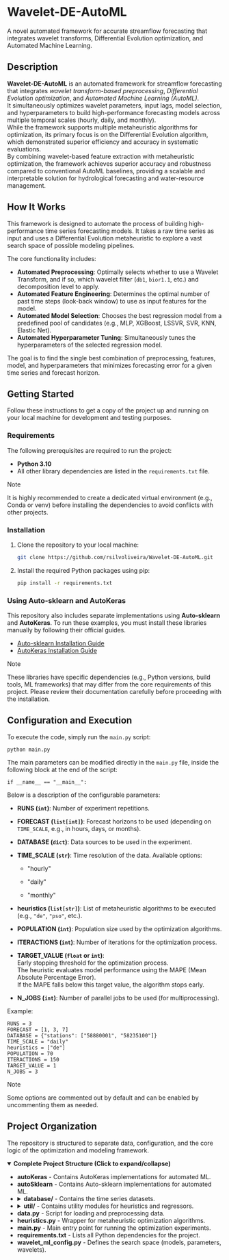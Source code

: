 # Wavelet-DE-AutoML

A novel automated framework for accurate streamflow forecasting that integrates wavelet transforms, Differential Evolution optimization, and Automated Machine Learning.

## Description

**Wavelet-DE-AutoML** is an automated framework for streamflow forecasting that integrates *wavelet transform-based preprocessing*, *Differential Evolution optimization*, and *Automated Machine Learning (AutoML)*.  
It simultaneously optimizes wavelet parameters, input lags, model selection, and hyperparameters to build high-performance forecasting models across multiple temporal scales (hourly, daily, and monthly).  
While the framework supports multiple metaheuristic algorithms for optimization, its primary focus is on the Differential Evolution algorithm, which demonstrated superior efficiency and accuracy in systematic evaluations.  
By combining wavelet-based feature extraction with metaheuristic optimization, the framework achieves superior accuracy and robustness compared to conventional AutoML baselines, providing a scalable and interpretable solution for hydrological forecasting and water-resource management.



## How It Works

This framework is designed to automate the process of building high-performance time series forecasting models. It takes a raw time series as input and uses a Differential Evolution metaheuristic to explore a vast search space of possible modeling pipelines.

The core functionality includes:

* **Automated Preprocessing**: Optimally selects whether to use a Wavelet Transform, and if so, which wavelet filter (`db1`, `bior1.1`, etc.) and decomposition level to apply.
* **Automated Feature Engineering**: Determines the optimal number of past time steps (look-back window) to use as input features for the model.
* **Automated Model Selection**: Chooses the best regression model from a predefined pool of candidates (e.g., MLP, XGBoost, LSSVR, SVR, KNN, Elastic Net).
* **Automated Hyperparameter Tuning**: Simultaneously tunes the hyperparameters of the selected regression model.

The goal is to find the single best combination of preprocessing, features, model, and hyperparameters that minimizes forecasting error for a given time series and forecast horizon.

## Getting Started

Follow these instructions to get a copy of the project up and running on your local machine for development and testing purposes.

### Requirements

The following prerequisites are required to run the project:

* **Python 3.10**
* All other library dependencies are listed in the `requirements.txt` file.

> [!NOTE]
> It is highly recommended to create a dedicated virtual environment (e.g., Conda or venv) before installing the dependencies to avoid conflicts with other projects.

### Installation

1.  Clone the repository to your local machine:
    ```bash
    git clone https://github.com/rsilvoliveira/Wavelet-DE-AutoML.git
    ```

2.  Install the required Python packages using pip:
    ```bash
    pip install -r requirements.txt
    ```


### Using Auto-sklearn and AutoKeras

This repository also includes separate implementations using **Auto-sklearn** and **AutoKeras**. To run these examples, you must install these libraries manually by following their official guides.

* [Auto-sklearn Installation Guide](https://automl.github.io/auto-sklearn/master/installation.html)
* [AutoKeras Installation Guide](https://autokeras.com/install/)

> [!NOTE]
> These libraries have specific dependencies (e.g., Python versions, build tools, ML frameworks) that may differ from the core requirements of this project. Please review their documentation carefully before proceeding with the installation.


## Configuration and Execution

To execute the code, simply run the `main.py` script:
```
python main.py
```
The main parameters can be modified directly in the `main.py` file, inside the following block at the end of the script:
```
if __name__ == "__main__":
```
Below is a description of the configurable parameters:

* **RUNS (`int`)**: Number of experiment repetitions.

* **FORECAST (`list[int]`)**: Forecast horizons to be used (depending on `TIME_SCALE`, e.g., in hours, days, or months).

* **DATABASE (`dict`)**: Data sources to be used in the experiment.

* **TIME_SCALE (`str`)**: Time resolution of the data. Available options:

    * "hourly"

    * "daily"

    * "monthly"

* **heuristics (`list[str]`)**: List of metaheuristic algorithms to be executed (e.g., `"de"`, `"pso"`, etc.).

* **POPULATION (`int`)**: Population size used by the optimization algorithms.

* **ITERACTIONS (`int`)**: Number of iterations for the optimization process.

* **TARGET_VALUE (`float` or `int`)**:  
  Early stopping threshold for the optimization process.  
  The heuristic evaluates model performance using the MAPE (Mean Absolute Percentage Error).  
  If the MAPE falls below this target value, the algorithm stops early.

* **N_JOBS (`int`)**: Number of parallel jobs to be used (for multiprocessing).

Example:
```
RUNS = 3
FORECAST = [1, 3, 7]
DATABASE = {"stations": ["58880001", "58235100"]}
TIME_SCALE = "daily"
heuristics = ["de"]
POPULATION = 70
ITERACTIONS = 150
TARGET_VALUE = 1
N_JOBS = 3
```
> [!NOTE]
> Some options are commented out by default and can be enabled by uncommenting them as needed.

## Project Organization

The repository is structured to separate data, configuration, and the core logic of the optimization and modeling framework.

<details open>
<summary><strong>Complete Project Structure (Click to expand/collapse)</strong></summary>
<ul>
    <li>
         <strong>autoKeras</strong> - Contains AutoKeras implementations for automated ML.     
    </li>
    <li>        
        <strong>autoSklearn</strong> - Contains Auto-sklearn implementations for automated ML.
    </li>
    <li>
        <details>
            <summary><strong>database/</strong> - Contains the time series datasets.</summary>
            <ul>
                <li>
                    <details>
                        <summary><strong>basins/</strong> - Data from river basins.</summary>
                        <ul>
                            <li><strong>daily/</strong></li>
                            <li><strong>hourly/</strong></li>
                            <li><strong>monthly/</strong></li>
                        </ul>
                    </details>
                </li>
                <li>
                    <details>
                        <summary><strong>hydroelectric plants/</strong> - Data from hydroelectric plants.</summary>
                        <ul>
                            <li><strong>daily/</strong></li>
                            <li><strong>monthly/</strong></li>
                        </ul>
                    </details>
                </li>
                <li>
                    <details>
                        <summary><strong>stations/</strong> - Data from monitoring stations.</summary>
                        <ul>
                            <li><strong>daily/</strong></li>
                            <li><strong>monthly/</strong></li>
                        </ul>
                    </details>
                </li>
            </ul>
        </details>
    </li>
    <li>
        <details>
            <summary><strong>util/</strong> - Contains utility modules for heuristics and regressors.</summary>
            <ul>
                <li>
                    <details>
                        <summary><strong>heuristics/</strong> - Implementations of metaheuristic algorithms.</summary>
                        <ul>
                            <li><code>chicken_so.py</code></li>
                            <li><code>de.py</code></li>
                            <li><code>fda.py</code></li>
                            <li><code>ga.py</code></li>
                            <li><code>gwo.py</code></li>
                            <li><code>i_gwo.py</code></li>
                            <li><code>__init__.py</code></li>
                            <li><code>pso.py</code></li>
                            <li><code>sa.py</code></li>
                        </ul>
                    </details>
                </li>
                <li>
                    <details>
                        <summary><strong>regressors/</strong> - Implementation of the machine learning models.</summary>
                        <ul>
                            <li><code>auto_ml.py</code></li>
                            <li><code>conv_lstm_regressor.py</code></li>
                            <li><code>ELM.py</code></li>
                            <li><code>elm_regressor.py</code></li>
                            <li><code>elm_regressor_ver2.py</code></li>
                            <li><code>__init__.py</code></li>
                            <li><code>knn_regressor.py</code></li>
                            <li><strong>linear/</strong></li>
                            <li><code>lssvr_regressor.py</code></li>
                            <li><code>lssvr_regressor_ver2.py</code></li>
                            <li><code>lstm_regressor.py</code></li>
                            <li><code>mlp_regressor.py</code></li>
                            <li><code>regressors.py</code></li>
                            <li><code>svr_regressor.py</code></li>
                            <li><code>xgb_regressor.py</code></li>
                        </ul>
                    </details>
                </li>
            </ul>
        </details>
    </li>
    <li><strong>data.py</strong> - Script for loading and preprocessing data.</li>
    <li><strong>heuristics.py</strong> - Wrapper for metaheuristic optimization algorithms.</li>
    <li><strong>main.py</strong> - Main entry point for running the optimization experiments.</li>
    <li><strong>requirements.txt</strong> - Lists all Python dependencies for the project.</li>
    <li><strong>wavelet_ml_config.py</strong> - Defines the search space (models, parameters, wavelets).</li>
</ul>
</details>
